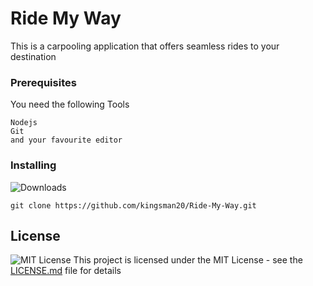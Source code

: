 # Ride My Way

This is a carpooling application that offers seamless rides to your destination

### Prerequisites

You need the following Tools

```
Nodejs
Git
and your favourite editor
```

### Installing
![Downloads](https://img.shields.io/npm/dw/localeval.svg)
```
git clone https://github.com/kingsman20/Ride-My-Way.git
```


## License
![MIT License](https://img.shields.io/npm/l/express.svg)
This project is licensed under the MIT License - see the [LICENSE.md](LICENSE.md) file for details

